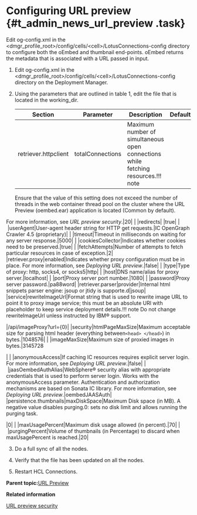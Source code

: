 # Configuring URL preview {#t_admin_news_url_preview .task}

Edit og-config.xml in the <dmgr\_profile\_root\>/config/cells/<cell\>/LotusConnections-config directory to configure both the oEmbed and thumbnail end-points. oEmbed returns the metadata that is associated with a URL passed in input.

1.  Edit og-config.xml in the <dmgr\_profile\_root\>/config/cells/<cell\>/LotusConnections-config directory on the Deployment Manager.

2.  Using the parameters that are outlined in table 1, edit the file that is located in the working\_dir.

    |Section|Parameter|Description|Default|
    |-------|---------|-----------|-------|
    |retriever.httpclient|totalConnections|Maximum number of simultaneous open connections while fetching resources.!!! note
    Ensure that the value of this setting does not exceed the number of threads in the web container thread pool on the cluster where the URL Preview \(oembed.ear\) application is located \(Common by default\).

For more information, see *URL preview security*.|20|
    | |redirects| |true|
    | |userAgent|User-agent header string for HTTP get requests.|IC OpenGraph Crawler 4.5 \(proprietary\)|
    | |timeout|Timeout in milliseconds on waiting for any server response.|5000|
    | |cookiesCollector|Indicates whether cookies need to be preserved.|true|
    | |fetchAttempts|Number of attempts to fetch particular resources in case of exception.|2|
    |retriever.proxy|enabled|Indicates whether proxy configuration must be in place. For more information, see *Deploying URL preview*.|false|
    | |type|Type of proxy: http, socks4, or socks5|http|
    | |host|DNS name/alias for proxy server.|localhost|
    | |port|Proxy server port number.|1080|
    | |password|Proxy server password.|pa88word|
    |retriever.parser|provider|Internal html snippets parser engine: jsoup or jtidy is supporte.d|jsoup|
    |service|rewriteImageUrl|Format string that is used to rewrite image URL to point it to proxy image service; this must be an absolute URl with placeholder to keep service deployment details.!!! note
    Do not change rewriteImageUrl unless instructed by IBM® support.

|/api/imageProxy?url=\{0\}|
    |security|htmlPageMaxSize|Maximum acceptable size for parsing html header \(everything between`<head> </head>`\) in bytes.|1048576|
    | |imageMaxSize|Maximum size of proxied images in bytes.|3145728

|
    | |anonymousAccess|If caching IC resources requires explicit server login. For more information, see *Deploying URL preview*.|false|
    | |jaasOembedAuthAlias|WebSphere® security alias with appropriate credentials that is used to perform server login. Works with the anonymousAccess parameter. Authentication and authorization mechanisms are based on Sonata IC library. For more information, see *Deploying URL preview*.|oembedJAASAuth|
    |persistence.thumbnails|maxDiskSpace|Maximum Disk space \(in MB\). A negative value disables purging.0: sets no disk limit and allows running the purging task.

|0|
    | |maxUsagePercent|Maximum disk usage allowed \(in percent\).|70|
    | |purgingPercent|Volume of thumbnails \(in Percentage\) to discard when maxUsagePercent is reached.|20|

3.  Do a full sync of all the nodes.

4.  Verify that the file has been updated on all the nodes.

5.  Restart HCL Connections.


**Parent topic:**[URL Preview](../admin/c_admin_news_url_preview.md)

**Related information**  


[URL preview security](../admin/c_admin_news_url_preview_security.md)

